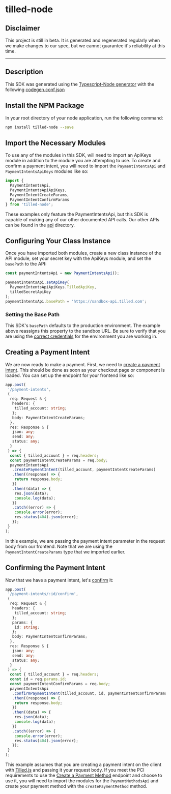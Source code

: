 # tilled-node

## Disclaimer

This project is still in beta. It is generated and regenerated regularly when we make changes to our spec, but we cannot guarantee it's reliability at this time.

---

## Description

This SDK was generated using the [Typescript-Node generator](https://openapi-generator.tech/docs/generators/typescript-node) with the following [codegen.conf.json](codegen.conf.json)

## Install the NPM Package

In your root directory of your node application, run the following command:

```bash
npm install tilled-node --save
```

## Import the Necessary Modules

To use any of the modules in this SDK, will need to import an ApiKeys module in addition to the module you are attempting to use. To create and confirm a payment intent, you will need to import the `PaymentIntentsApi` and `PaymentIntentsApiKeys` modules like so:

```typescript
import {
  PaymentIntentsApi,
  PaymentIntentsApiApiKeys,
  PaymentIntentCreateParams,
  PaymentIntentConfirmParams
} from 'tilled-node';
```

These examples only feature the PaymentIntentsApi, but this SDK is capable of making any of our other documented API calls. Our other APIs can be found in the [api](https://github.com/gettilled/tilled-node/tree/main/api) directory.

## Configuring Your Class Instance

Once you have imported both modules, create a new class instance of the API module, set your secret key with the ApiKeys module, and set the `basePath` to the API:

```typescript
const paymentIntentsApi = new PaymentIntentsApi();

paymentIntentsApi.setApiKey(
  PaymentIntentsApiApiKeys.TilledApiKey,
  tilledSecretApiKey
);
paymentIntentsApi.basePath = 'https://sandbox-api.tilled.com';
```

### Setting the Base Path

This SDK's `basePath` defaults to the production environment. The example above reassigns this property to the sandbox URL. Be sure to verify that you are using the [correct credentials](https://docs.tilled.com/faq/get-started/?query=are%20my%20credentials%20for%20sandbox%20the%20same%20as%20for%20production) for the environment you are working in.

## Creating a Payment Intent

We are now ready to make a payment. First, we need to [create a payment intent](https://docs.tilled.com/docs/payments/payment-intents/#paymentintent-creation). This should be done as soon as your checkout page or component is loaded. You can set up the endpoint for your frontend like so:

```typescript
app.post(
 '/payment-intents',
 (
  req: Request & {
   headers: {
    tilled_account: string;
   };
   body: PaymentIntentCreateParams;
  },
  res: Response & {
   json: any;
   send: any;
   status: any;
  }
 ) => {
  const { tilled_account } = req.headers;
  const paymentIntentCreateParams = req.body;
  paymentIntentsApi
   .createPaymentIntent(tilled_account, paymentIntentCreateParams)
   .then((response) => {
    return response.body;
   })
   .then((data) => {
    res.json(data);
    console.log(data);
   })
   .catch((error) => {
    console.error(error);
    res.status(404).json(error);
   });
 }
);
```

In this example, we are passing the payment intent parameter in the request body from our frontend. Note that we are using the `PaymentIntentCreateParams` type that we imported earlier.

## Confirming the Payment Intent

Now that we have a payment intent, let's [confirm](https://docs.tilled.com/docs/payments/payment-intents/#confirming-a-paymentintent) it:

```typescript
app.post(
 '/payment-intents/:id/confirm',
 (
  req: Request & {
   headers: {
    tilled_account: string;
   };
   params: {
    id: string;
   };
   body: PaymentIntentConfirmParams;
  },
  res: Response & {
   json: any;
   send: any;
   status: any;
  }
 ) => {
  const { tilled_account } = req.headers;
  const id = req.params.id;
  const paymentIntentConfirmParams = req.body;
  paymentIntentsApi
   .confirmPaymentIntent(tilled_account, id, paymentIntentConfirmParams)
   .then((response) => {
    return response.body;
   })
   .then((data) => {
    res.json(data);
    console.log(data);
   })
   .catch((error) => {
    console.error(error);
    res.status(404).json(error);
   });
 }
);
```

This example assumes that you are creating a payment intent on the client with [Tilled.js](https://docs.tilled.com/docs/payment-methods/tilledjs/) and passing it your request body. If you meet the PCI requirements to use the [Create a Payment Method](https://docs.tilled.com/api/#tag/PaymentMethods/operation/CreatePaymentMethod) endpoint and choose to use it, you will need to import the modules for the `PaymentMethodsApi` and create your payment method with the `createPaymentMethod` method.
